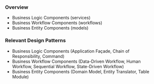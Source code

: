 ### Overview ###
- Business Logic Components (services)
- Business Workflow Components (workflows)
- Business Entity Components (models)

### Relevant Design Patterns ###
- Business Logic Components (Application Façade, Chain of Responsibility, Command)
- Business Workflow Components (Data-Driven Workflow, Human Workflow, Sequential Workflow, State-Driven Workflow)
- Business Entity Components (Domain Model, Entity Translator, Table Module)